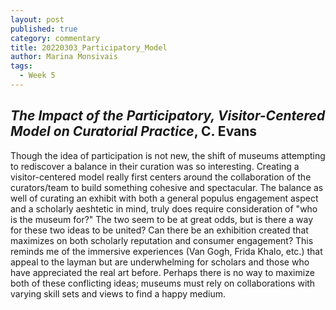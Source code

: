 ```yaml
---
layout: post
published: true
category: commentary
title: 20220303_Participatory_Model
author: Marina Monsivais
tags:
  - Week 5
---
```

## _The Impact of the Participatory, Visitor-Centered Model on Curatorial Practice_, C. Evans
  
  Though the idea of participation is not new, the shift of museums attempting to rediscover a balance in their curation was so interesting. Creating a visitor-centered model really first centers around the collaboration of the curators/team to build something cohesive and spectacular. The balance as well of curating an exhibit with both a general populus engagement aspect and a scholarly aeshtetic in mind, truly does require consideration of "who is the museum for?" The two seem to be at great odds, but is there a way for these two ideas to be united? Can there be an exhibition created that maximizes on both scholarly reputation and consumer engagement? This reminds me of the immersive experiences (Van Gogh, Frida Khalo, etc.) that appeal to the layman but are underwhelming for scholars and those who have appreciated the real art before. Perhaps there is no way to maximize both of these conflicting ideas; museums must rely on collaborations with varying skill sets and views to find a happy medium.